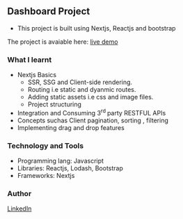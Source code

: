 ## Dashboard Project

* This project is built using Nextjs, Reactjs and bootstrap
 
 The project is avaiable here:  [live demo ]()

### What I learnt
* Nextjs Basics
     * SSR, SSG and Client-side rendering.
     * Routing i.e static and dyanmic routes.
     * Adding static assets i.e css and image files.
     * Project structuring
* Integration and Consuming 3<sup>rd </sup> party RESTFUL APIs
* Concepts suchas Client pagination, sorting , filtering
* Implementing drag and drop features

### Technology and Tools
* Programming lang: Javascript
* Libraries: Reactjs, Lodash, Bootstrap
* Frameworks: Nextjs

### Author 
 [LinkedIn](https://www.linkedin.com/in/katongole-isaac-7a22aa178/)
